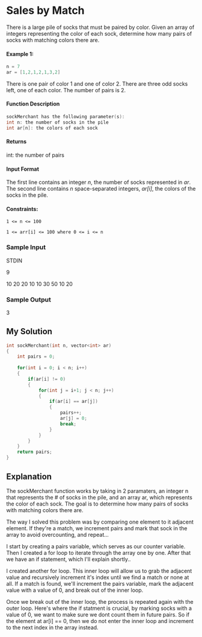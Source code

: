 # Sales by Match

There is a large pile of socks that must be paired by color. Given an array of integers representing the color of each sock, determine how many pairs of socks with matching colors there are.

#### Example 1:

```c++
n = 7
ar = [1,2,1,2,1,3,2]
```
There is one pair of color 1 and one of color 2. There are three odd socks left, one of each color. The number of pairs is 2.


#### Function Description

```c++
sockMerchant has the following parameter(s):
int n: the number of socks in the pile
int ar[n]: the colors of each sock
```

#### Returns
int: the number of pairs


#### Input Format
The first line contains an integer *n*, the number of socks represented in *ar*.
The second line contains *n* space-separated integers, *ar[i]*, the colors of the socks in the pile.

#### Constraints:
`1 <= n <= 100`

`1 <= arr[i] <= 100 where 0 <= i <= n`


### Sample Input
STDIN    

9                           

10 20 20 10 10 30 50 10 20

### Sample Output
3

## My Solution

```c++
int sockMerchant(int n, vector<int> ar)
{
    int pairs = 0;
    
    for(int i = 0; i < n; i++)
    {
        if(ar[i] != 0)
        {
            for(int j = i+1; j < n; j++)
            {
                if(ar[i] == ar[j])
                {
                    pairs++;
                    ar[j] = 0;
                    break;
                }
            }
        }
    }
    return pairs;
}
```

## Explanation

The sockMerchant function works by taking in 2 paramaters, an integer n that represents the # of socks in the pile, and an array ar, which represents the color of each sock. The goal is to  determine how many pairs of socks with matching colors there are.

The way I solved this problem was by comparing one element to it adjacent element.
If they're a match, we increment pairs and mark that sock in the array to avoid overcounting, and repeat...

I start by creating a pairs variable, which serves as our counter variable.
Then I created a for loop to iterate through the array one by one. After that we have an if statement, which I'll explain shortly..

I created another for loop. This inner loop will allow us to grab the adjacent value and recursively increment it's index until we find a match or none at all. If a match is found, we'll increment the pairs variable, mark the adjacent value with a value of 0, and break out of the inner loop.

Once we break out of the inner loop, the process is repeated again with the outer loop.
Here's where the if statment is crucial, by marking socks with a value of 0, we want to make sure we dont count them in future pairs. So if the element at ar[i] == 0, then we do not enter the inner loop and increment to the next index in the array instead.